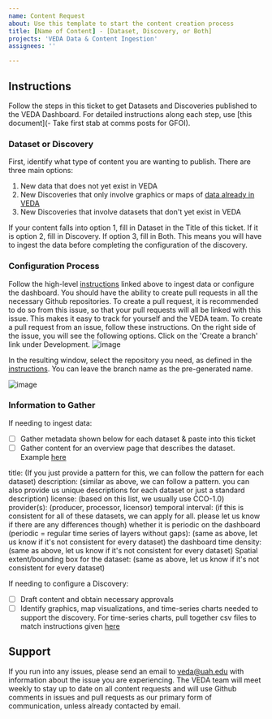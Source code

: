 ```yaml
---
name: Content Request
about: Use this template to start the content creation process
title: [Name of Content] - [Dataset, Discovery, or Both]
projects: 'VEDA Data & Content Ingestion'
assignees: ''

---
```


## Instructions

Follow the steps in this ticket to get Datasets and Discoveries published to the VEDA Dashboard. For detailed instructions along each step, use [this document](- Take first stab at comms posts for GFOI).

### Dataset or Discovery

First, identify what type of content you are wanting to publish. There are three main options:

1. New data that does not yet exist in VEDA
2. New Discoveries that only involve graphics or maps of [data already in VEDA](http://veda-staging-stac-browser.s3-website-us-west-2.amazonaws.com/)
3. New Discoveries that involve datasets that don't yet exist in VEDA

If your content falls into option 1, fill in Dataset in the Title of this ticket. If it is option 2, fill in Discovery. If option 3, fill in Both. This means you will have to ingest the data before completing the configuration of the discovery.

### Configuration Process

Follow the high-level [instructions](https://almanac.io/handbook/veda-product-development-documentation-I3UwKo/getting-from-ingestion-to-discovery-I1ESDqS4NuHVdOx82peffQqMGDDdTyE4) linked above to ingest data or configure the dashboard. You should have the ability to create pull requests in all the necessary Github repositories. To create a pull request, it is recommended to do so from this issue, so that your pull requests will all be linked with this issue. This makes it easy to track for yourself and the VEDA team. To create a pull request from an issue, follow these instructions.
On the right side of the issue, you will see the following options. Click on the 'Create a branch' link under Development.
![image](https://user-images.githubusercontent.com/92742765/235434196-958460f1-787c-4d8d-9412-f7570ef492c7.png)

In the resulting window, select the repository you need, as defined in the [instructions](https://almanac.io/handbook/veda-product-development-documentation-I3UwKo/getting-from-ingestion-to-discovery-I1ESDqS4NuHVdOx82peffQqMGDDdTyE4). You can leave the branch name as the pre-generated name.

![image](https://user-images.githubusercontent.com/92742765/235434449-69b285de-87ee-42dc-a02e-036740cd354a.png)

### Information to Gather

If needing to ingest data:
- [ ] Gather metadata shown below for each dataset & paste into this ticket
- [ ] Gather content for an overview page that describes the dataset. Example [here](https://www.earthdata.nasa.gov/dashboard/environmental-justice/datasets/ps_blue_tarp_detections)

title: (If you just provide a pattern for this, we can follow the pattern for each dataset)
description: (similar as above, we can follow a pattern. you can also provide us unique descriptions for each dataset or just a standard description)
license: (based on this list, we usually use CCO-1.0)
provider(s): (producer, processor, licensor)
temporal interval: (if this is consistent for all of these datasets, we can apply for all. please let us know if there are any differences though)
whether it is periodic on the dashboard (periodic = regular time series of layers without gaps): (same as above, let us know if it's not consistent for every dataset)
the dashboard time density: (same as above, let us know if it's not consistent for every dataset)
Spatial extent/bounding box for the dataset: (same as above, let us know if it's not consistent for every dataset)

If needing to configure a Discovery:
- [ ] Draft content and obtain necessary approvals
- [ ] Identify graphics, map visualizations, and time-series charts needed to support the discovery. For time-series charts, pull together csv files to match instructions given [here](https://github.com/NASA-IMPACT/veda-config/blob/develop/docs/MDX_BLOCKS.md#chart)

## Support

If you run into any issues, please send an email to veda@uah.edu with information about the issue you are experiencing. The VEDA team will meet weekly to stay up to date on all content requests and will use Github comments in issues and pull requests as our primary form of communication, unless already contacted by email.
